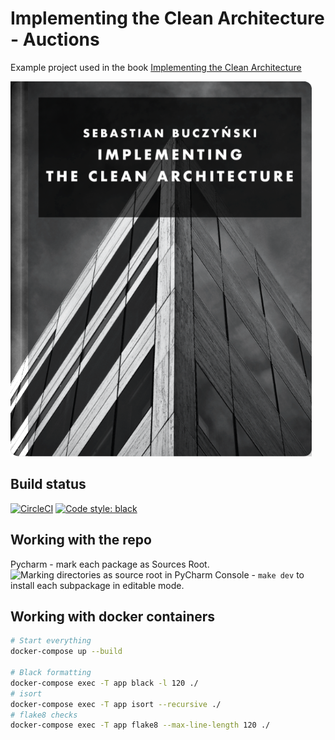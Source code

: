 # Implementing the Clean Architecture - Auctions
Example project used in the book [Implementing the Clean Architecture](https://leanpub.com/implementing-the-clean-architecture)

[![Implementing the Clean Architecture cover](docs/cover.png)](https://leanpub.com/implementing-the-clean-architecture)

## Build status
[![CircleCI](https://circleci.com/gh/Enforcer/clean-architecture.svg?style=svg)](https://app.circleci.com/pipelines/github/Enforcer/clean-architecture?branch=master) [![Code style: black](https://img.shields.io/badge/code%20style-black-000000.svg)](https://github.com/psf/black)

## Working with the repo
Pycharm - mark each package as Sources Root.
![Marking directories as source root in PyCharm](docs/marking_as_sources_root.png)
Console - `make dev` to install each subpackage in editable mode.

## Working with docker containers
```bash
# Start everything
docker-compose up --build

# Black formatting
docker-compose exec -T app black -l 120 ./
# isort
docker-compose exec -T app isort --recursive ./
# flake8 checks
docker-compose exec -T app flake8 --max-line-length 120 ./
```


